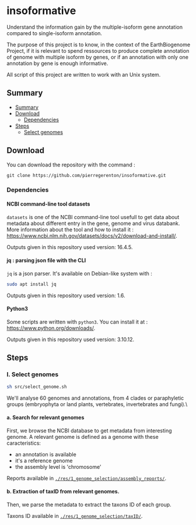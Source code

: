 # insoformative
Understand the information gain by the multiple-isoform gene annotation compared to single-isoform annotation.


The purpose of this project is to know, in the context of the EarthBiogenome Project, if it is relevant to spend ressources to produce complete annotation of genome with multiple isoform by genes, or if an annotation with only one annotation by gene is enough informative. 

All script of this project are written to work with an Unix system.

## Summary

- [Summary](#summary)
- [Download](#download)
    - [Dependencies](#dependencies)
- [Steps](#steps)
    - [Select genomes](#select-genomes)


## Download

You can download the repository with the command :

`git clone https://github.com/pierregerenton/insoformative.git`

### Dependencies

#### NCBI command-line tool datasets

`datasets` is one of the NCBI command-line tool usefull to get data about metadata about different entry in the gene, genome and virus databank.\
More information about the tool and how to install it : https://www.ncbi.nlm.nih.gov/datasets/docs/v2/download-and-install/.

Outputs given in this repository used version: 16.4.5.

#### jq : parsing json file with the CLI

`jq` is a json parser. It's available on Debian-like system with :

```sh
sudo apt install jq
```

Outputs given in this repository used version: 1.6.


#### Python3

Some scripts are written with `python3`. You can install it at : https://www.python.org/downloads/.

Outputs given in this repository used version: 3.10.12.




## Steps

### I. Select genomes

```sh
sh src/select_genome.sh
```

We'll analyse 60 genomes and annotations, from 4 clades or paraphyletic groups (embryophyta or land plants, vertebrates, invertebrates and fungi).\

#### a. Search for relevant genomes

First, we browse the NCBI database to get metadata from interesting genome. A relevant genome is defined as a genome with these caracteristics:

- an annotation is available
- it's a reference genome
- the assembly level is 'chromosome'

Reports available in [`./res/1_genome_selection/assembly_reports/`](./res/1_genome_selection/assembly_reports/).

#### b. Extraction of taxID from relevant genomes.

Then, we parse the metadata to extract the taxons ID of each group.

Taxons ID available in [`./res/1_genome_selection/taxID/`](./res/1_genome_selection/taxID/).

